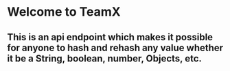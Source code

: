 # Welcome to TeamX

## This is an api endpoint which makes it possible for anyone to hash and rehash any value whether it be a String, boolean, number, Objects, etc.
